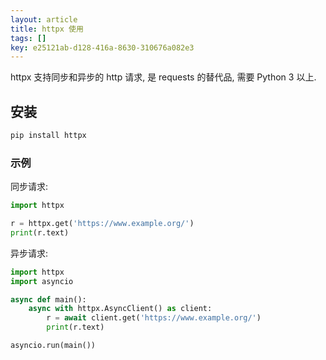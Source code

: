 ```yaml
---
layout: article
title: httpx 使用
tags: []
key: e25121ab-d128-416a-8630-310676a082e3
---
```


httpx 支持同步和异步的 http 请求, 是 requests 的替代品, 需要 Python 3 以上.

<!--more-->

## 安装

```bash
pip install httpx
```

### 示例

同步请求:

```python
import httpx

r = httpx.get('https://www.example.org/')
print(r.text)
```

异步请求:

```python
import httpx
import asyncio

async def main():
    async with httpx.AsyncClient() as client:
        r = await client.get('https://www.example.org/')
        print(r.text)

asyncio.run(main())
```
